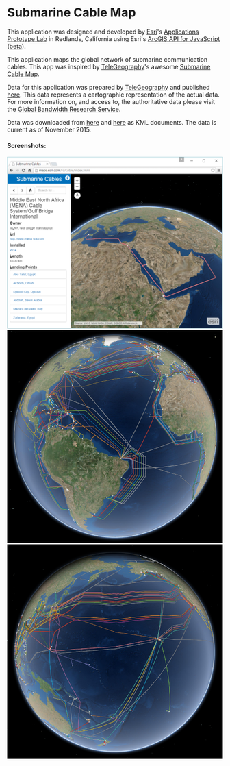# Submarine Cable Map

This application was designed and developed by [Esri](http://www.esri.com/)'s [Applications Prototype Lab](http://blogs.esri.com/esri/apl/) in Redlands, California using Esri's [ArcGIS API for JavaScript](https://developers.arcgis.com/javascript/) ([beta](https://developers.arcgis.com/javascript/beta/)).

This application maps the global network of submarine communication cables. This app was inspired by [TeleGeography](https://www.telegeography.com/)'s awesome [Submarine Cable Map](http://www.submarinecablemap.com/).

Data for this application was prepared by [TeleGeography](https://www.telegeography.com/) and published [here](https://github.com/telegeography/www.submarinecablemap.com). This data represents a cartographic representation of the actual data. For more information on, and access to, the authoritative data please visit the [Global Bandwidth Research Service](https://www.telegeography.com/research-services/global-bandwidth-research-service/index.html).

Data was downloaded from [here](https://www.google.com/fusiontables/DataSource?docid=1ThJlnFAEBqJdYWKCdcnqdsjSJE1mnzkwaOh3fL3X#map:id=3) and [here](https://www.google.com/fusiontables/DataSource?docid=117TmsWlGqILvN0UZYP9rhFhlWG_1lYdQw3-6CtTX#map:id=3) as KML documents. The data is current as of November 2015.

#### Screenshots:
![](img/cable-app.png)
![](img/cable-globe1.png)
![](img/cable-globe2.png)

